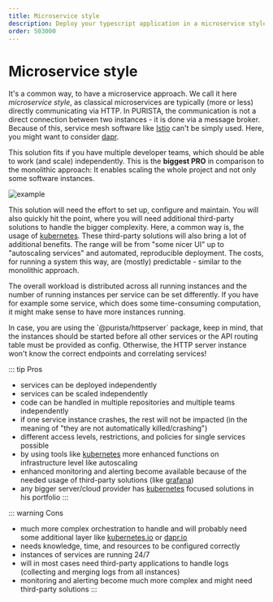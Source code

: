 ```yaml
---
title: Microservice style
description: Deploy your typescript application in a microservice styled way
order: 503000
---
```


# Microservice style

It's a common way, to have a microservice approach.
We call it here _microservice style_, as classical microservices are typically (more or less) directly communicating via HTTP.
In PURISTA, the communication is not a direct connection between two instances - it is done via a message broker. Because of this, service mesh software like [Istio](https://istio.io) can't be simply used. Here, you might want to consider [dapr](https://dapr.io).

This solution fits if you have multiple developer teams, which should be able to work (and scale) independently.
This is the **biggest PRO** in comparison to the monolithic approach: It enables scaling the whole project and not only some software instances.

![example](/graphic/microservice_style.svg)

This solution will need the effort to set up, configure and maintain. You will also quickly hit the point, where you will need additional third-party solutions to handle the bigger complexity.
Here, a common way is, the usage of [kubernetes](https://kubernetes.io).
These third-party solutions will also bring a lot of additional benefits. The range will be from "some nicer UI" up to "autoscaling services" and automated, reproducible deployment.
The costs, for running a system this way, are (mostly) predictable - similar to the monolithic approach.

The overall workload is distributed across all running instances and the number of running instances per service can be set differently.
If you have for example some service, which does some time-consuming computation, it might make sense to have more instances running.

<Badge text="Be aware" type="warning"/>
In case, you are using the `@purista/httpserver` package, keep in mind, that the instances should be started before all other services or the API routing table must be provided as config. Otherwise, the HTTP server instance won't know the correct endpoints and correlating services!

::: tip Pros

- services can be deployed independently
- services can be scaled independently
- code can be handled in multiple repositories and multiple teams independently
- if one service instance crashes, the rest will not be impacted (in the meaning of "they are not automatically killed/crashing")
- different access levels, restrictions, and policies for single services possible
- by using tools like [kubernetes](https://kubernetes.io) more enhanced functions on infrastructure level like autoscaling
- enhanced monitoring and alerting become available because of the needed usage of third-party solutions (like [grafana](https://grafana.com))
- any bigger server/cloud provider has [kubernetes](https://kubernetes.io) focused solutions in his portfolio
:::

::: warning Cons

- much more complex orchestration to handle and will probably need some additional layer like [kubernetes.io](https://kubernetes.io) or [dapr.io](https://dapr.io)
- needs knowledge, time, and resources to be configured correctly
- instances of services are running 24/7
- will in most cases need third-party applications to handle logs (collecting and merging logs from all instances)
- monitoring and alerting become much more complex and might need third-party solutions
:::
